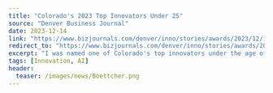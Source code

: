 ```yaml
---
title: "Colorado's 2023 Top Innovators Under 25"
source: "Denver Business Journal"
date: 2023-12-14
link: "https://www.bizjournals.com/denver/inno/stories/awards/2023/12/14/colorado-inno-under-25-2023.html"
redirect_to: "https://www.bizjournals.com/denver/inno/stories/awards/2023/12/14/colorado-inno-under-25-2023.html"  # ← optional: internal page auto-redirects
excerpt: "I was named one of Colorado's top innovators under the age of 25 by the Denver Business Journal for my work in shaping and developing Colorado College's academic AI policies and regulations during my tenure as Co-Chair of Colorado College's Honor Council."
tags: [Innovation, AI]
header:
  teaser: /images/news/Boettcher.png
---
```

